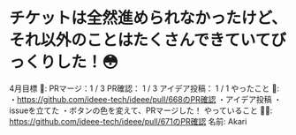 # チケットは全然進められなかったけど、それ以外のことはたくさんできていてびっくりした！😳

4月目標 🚀: PRマージ：1 / 3
PR確認： 1 / 3
アイデア投稿： 1 / 1
やったこと 📝: ・https://github.com/ideee-tech/ideee/pull/668のPR確認
・アイデア投稿
・issueを立てた
・ボタンの色を変えて、PRマージした！
やっていること 🏃‍♂️: https://github.com/ideee-tech/ideee/pull/671のPR確認
名前: Akari